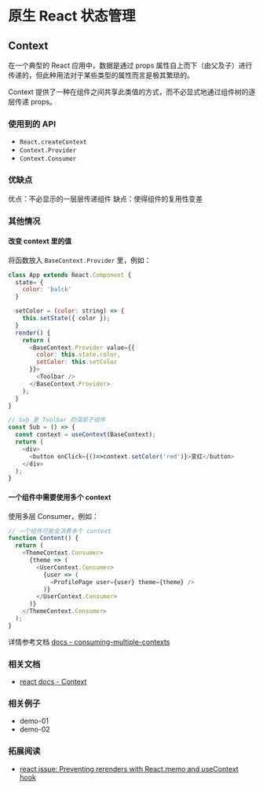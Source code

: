 # 原生 React 状态管理

## Context

在一个典型的 React 应用中，数据是通过 props 属性自上而下（由父及子）进行传递的，但此种用法对于某些类型的属性而言是极其繁琐的。

Context 提供了一种在组件之间共享此类值的方式，而不必显式地通过组件树的逐层传递 props。

### 使用到的 API

- `React.createContext`
- `Context.Provider`
- `Context.Consumer`

### 优缺点

优点：不必显示的一层层传递组件
缺点：使得组件的复用性变差

### 其他情况

#### 改变 context 里的值

将函数放入 `BaseContext.Provider` 里，例如：

```js
class App extends React.Component {
  state= {
    color: 'balck'
  }

  setColor = (color: string) => {
    this.setState({ color });
  }
  render() {
    return (
      <BaseContext.Provider value={{
        color: this.state.color,
        setColor: this.setColor
      }}>
        <Toolbar />
      </BaseContext.Provider>
    );
  }
}

// Sub 是 Toolbar 的深层子组件
const Sub = () => {
  const context = useContext(BaseContext);
  return (
    <div>
      <button onClick={()=>context.setColor('red')}>变红</button>
    </div>
  );
}
```

#### 一个组件中需要使用多个 context

使用多层 Consumer，例如：

```js
// 一个组件可能会消费多个 context
function Content() {
  return (
    <ThemeContext.Consumer>
      {theme => (
        <UserContext.Consumer>
          {user => (
            <ProfilePage user={user} theme={theme} />
          )}
        </UserContext.Consumer>
      )}
    </ThemeContext.Consumer>
  );
}
```

详情参考文档 [docs - consuming-multiple-contexts](https://zh-hans.reactjs.org/docs/context.html#consuming-multiple-contexts)

### 相关文档

- [react docs - Context](https://zh-hans.reactjs.org/docs/context.html)

### 相关例子

- demo-01
- demo-02

### 拓展阅读

- [react issue: Preventing rerenders with React.memo and useContext hook](https://github.com/facebook/react/issues/15156)
